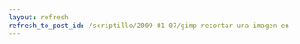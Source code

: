 ```yaml
---
layout: refresh
refresh_to_post_id: /scriptillo/2009-01-07/gimp-recortar-una-imagen-en-lnea-de-rdenes
---
```


